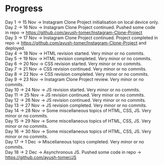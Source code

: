 # Progress
Day 1 -> 15 Nov -> Instagram Clone Project initialisation on local device only.<br>
Day 2 -> 16 Nov -> Instagram Clone Project continued. Pushed some code in repo -> https://github.com/ayush-tomer/Instagram-Clone-Project<br>
Day 3 -> 17 Nov -> Instagram Clone Project continued. Project completed in repo -> https://github.com/ayush-tomer/Instagram-Clone-Project and deployed.<br>
Day 4 -> 18 Nov -> HTML revision started. Very minor or no commits.<br>
Day 5 -> 19 Nov -> HTML revision completed. Very minor or no commits.<br>
Day 6 -> 20 Nov -> CSS revision started. Very minor or no commits.<br>
Day 7 -> 21 Nov -> CSS revision continued. Very minor or no commits.<br>
Day 8 -> 22 Nov -> CSS revision completed. Very minor or no commits.<br>
Day 9 -> 23 Nov -> Instagram Clone Project review. Very minor or no commits.<br>
Day 10 -> 24 Nov -> JS revision started. Very minor or no commits.<br>
Day 11 -> 25 Nov -> JS revision continued. Very minor or no commits.<br>
Day 12 -> 26 Nov -> JS revision continued. Very minor or no commits.<br>
Day 13 -> 27 Nov -> JS revision completed. Very minor or no commits.<br>
Day 14 -> 28 Nov -> Some miscellaneous topics of HTML, CSS, JS. Very minor or no commits.<br>
Day 15 -> 29 Nov -> Some miscellaneous topics of HTML, CSS, JS. Very minor or no commits.<br>
Day 16 -> 30 Nov -> Some miscellaneous topics of HTML, CSS, JS. Very minor or no commits.<br>
Day 17 -> 1 Dec -> Miscellaneous topics completed. Very minor or no commits.<br>
Day 18 -> 2 Dec -> Asynchronous JS. Pushed some code in repo -> https://github.com/ayush-tomer/JS
